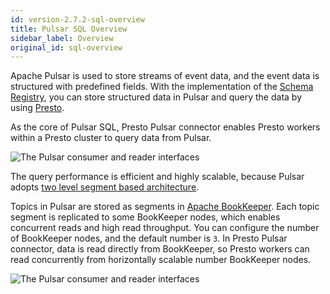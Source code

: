 ```yaml
---
id: version-2.7.2-sql-overview
title: Pulsar SQL Overview
sidebar_label: Overview
original_id: sql-overview
---
```


Apache Pulsar is used to store streams of event data, and the event data is structured with predefined fields. With the implementation of the [Schema Registry](schema-get-started.md), you can store structured data in Pulsar and query the data by using [Presto](https://prestosql.io/).  

As the core of Pulsar SQL, Presto Pulsar connector enables Presto workers within a Presto cluster to query data from Pulsar.

![The Pulsar consumer and reader interfaces](assets/pulsar-sql-arch-2.png)

The query performance is efficient and highly scalable, because Pulsar adopts [two level segment based architecture](concepts-architecture-overview.md#apache-bookkeeper). 

Topics in Pulsar are stored as segments in [Apache BookKeeper](https://bookkeeper.apache.org/). Each topic segment is replicated to some BookKeeper nodes, which enables concurrent reads and high read throughput. You can configure the number of BookKeeper nodes, and the default number is `3`. In Presto Pulsar connector, data is read directly from BookKeeper, so Presto workers can read concurrently from horizontally scalable number BookKeeper nodes.

![The Pulsar consumer and reader interfaces](assets/pulsar-sql-arch-1.png)

